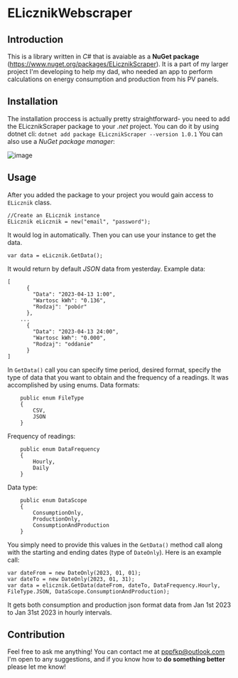 # ELicznikWebscraper
## Introduction
This is a library written in *C#* that is avaiable as a **NuGet package** (https://www.nuget.org/packages/ELicznikScraper). It is a part of my larger project I'm developing to help my dad, who needed an app to perform calculations on energy consumption and production from his PV panels.
## Installation
The installation proccess is actually pretty straightforward- you need to add the ELicznikScraper package to your *.net* project. 
You can do it by using dotnet cli:
`dotnet add package ELicznikScraper --version 1.0.1`
You can also use a *NuGet package manager*:

![image](https://user-images.githubusercontent.com/64775002/232020451-49bd1bcd-27d2-4b22-ae73-79bad48ebb7b.png)

## Usage
After you added the package to your project you would gain access to `ELicznik` class.

```
//Create an ELicznik instance 
ELicznik eLicznik = new("email", "password");
```
It would log in automatically. 
Then you can use your instance to get the data.
```
var data = eLicznik.GetData();
```
It would return by default *JSON* data from yesterday.
Example data:

```
[
	  {
	    "Data": "2023-04-13 1:00",
	    "Wartosc kWh": "0.136",
	    "Rodzaj": "pobór"
	  },
	...
	  {
	    "Data": "2023-04-13 24:00",
	    "Wartosc kWh": "0.000",
	    "Rodzaj": "oddanie"
	  }
]
```
In `GetData()` call you can specify time period, desired format, specify the type of data that you want to obtain and the  frequency of a readings.
It was accomplished by using enums.
Data formats: 
```
    public enum FileType
    {
        CSV,
        JSON
    }
```
Frequency of readings: 
```
    public enum DataFrequency
    {
        Hourly,
        Daily
    }
```
Data type:
```
    public enum DataScope
    {
        ConsumptionOnly,
        ProductionOnly,
        ConsumptionAndProduction
    }
```
You simply need to provide this values in the `GetData()` method call along with the starting and ending dates (type of `DateOnly`).
Here is an example call:
```
var dateFrom = new DateOnly(2023, 01, 01);
var dateTo = new DateOnly(2023, 01, 31);
var data = elicznik.GetData(dateFrom, dateTo, DataFrequency.Hourly, FileType.JSON, DataScope.ConsumptionAndProduction);
```
It gets both consumption and production json format data from Jan 1st 2023 to Jan 31st 2023 in hourly intervals.
## Contribution
Feel free to ask me anything! You can contact me at pppfkp@outlook.com
I'm open to any suggestions, and if you know how to **do something better** please let me know!

